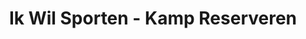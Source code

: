 ---
category: Lopend
title: Ik Wil Sporten - Kamp Reserveren
description: Ik Wil Sporten - Kamp Reserveren
sheet: 14IgT1DUXAsaV6QD2U-umuFvaPmRwOlWu1WmBXqINMFo
---